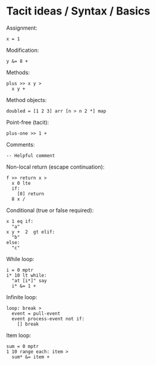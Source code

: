 # Tacit ideas / Syntax / Basics

Assignment:
```
x = 1
```

Modification:
```
y &= 8 +
```

Methods:
```
plus >> x y >
  x y +
```

Method objects:
```
doubled = [1 2 3] arr [n > n 2 *] map
```

Point-free (tacit):
```
plus-one >> 1 +
```

Comments:
```
-- Helpful comment
```

Non-local return (escape continuation):
```
f >> return x >
  x 0 lte
  if:
    [0] return
  8 x /
```

Conditional (true or false required):
```
x 1 eq if:
  "a"
x y +  2  gt elif:
  "b"
else:
  "c"
```

While loop:
```
i = 0 mptr
i* 10 lt while:
  "at [i*]" say
  i* &= 1 +
```

Infinite loop:
```
loop: break >
  event = pull-event
  event process-event not if:
    [] break
```

Item loop:
```
sum = 0 mptr
1 10 range each: item >
  sum* &= item +
```

